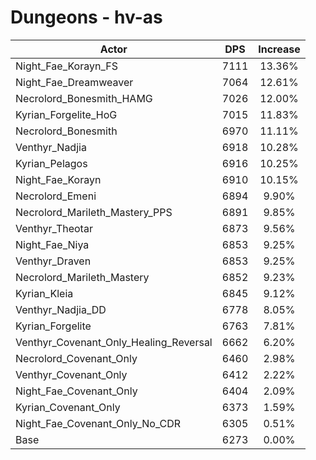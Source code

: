 # Dungeons - hv-as
| Actor | DPS | Increase |
|---|:---:|:---:|
|Night_Fae_Korayn_FS|7111|13.36%|
|Night_Fae_Dreamweaver|7064|12.61%|
|Necrolord_Bonesmith_HAMG|7026|12.00%|
|Kyrian_Forgelite_HoG|7015|11.83%|
|Necrolord_Bonesmith|6970|11.11%|
|Venthyr_Nadjia|6918|10.28%|
|Kyrian_Pelagos|6916|10.25%|
|Night_Fae_Korayn|6910|10.15%|
|Necrolord_Emeni|6894|9.90%|
|Necrolord_Marileth_Mastery_PPS|6891|9.85%|
|Venthyr_Theotar|6873|9.56%|
|Night_Fae_Niya|6853|9.25%|
|Venthyr_Draven|6853|9.25%|
|Necrolord_Marileth_Mastery|6852|9.23%|
|Kyrian_Kleia|6845|9.12%|
|Venthyr_Nadjia_DD|6778|8.05%|
|Kyrian_Forgelite|6763|7.81%|
|Venthyr_Covenant_Only_Healing_Reversal|6662|6.20%|
|Necrolord_Covenant_Only|6460|2.98%|
|Venthyr_Covenant_Only|6412|2.22%|
|Night_Fae_Covenant_Only|6404|2.09%|
|Kyrian_Covenant_Only|6373|1.59%|
|Night_Fae_Covenant_Only_No_CDR|6305|0.51%|
|Base|6273|0.00%|
